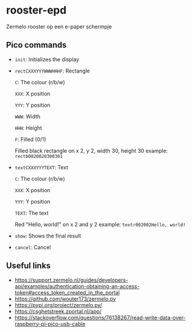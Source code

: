 # rooster-epd
Zermelo rooster op een e-paper schermpje

## Pico commands
- `init`: Initializes the display
- `rectCXXXYYYWWWHHHF`: Rectangle

  `C`: The colour (r/b/w)
  
  `XXX`: X position
  
  `YYY`: Y position
  
  `WWW`: Width
  
  `HHH`: Height
  
  `F`: Filled (0/1)

  Filled black rectangle on x 2, y 2, width 30, height 30 example: `rectb0020020300301`
- `textCXXXYYYTEXT`: Text

  `C`: The colour (r/b/w)
  
  `XXX`: X position
  
  `YYY`: Y position
  
  `TEXT`: The text

  Red "Hello, world!" on x 2 and y 2 example: `textr002002Hello, world!`
- `show`: Shows the final result
- `cancel`: Cancel

## Useful links
- https://support.zermelo.nl/guides/developers-api/examples/authentication-obtaining-an-access-token#access_token_created_in_the_portal
- https://github.com/wouter173/zermelo.py
- https://pypi.org/project/zermelo.py/
- https://csghetstreek.zportal.nl/app/
- https://stackoverflow.com/questions/76138267/read-write-data-over-raspberry-pi-pico-usb-cable
